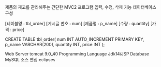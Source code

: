 제품의 재고를 관리해주는 간단한 MVC2 프로그램 
입력, 수정, 삭제 기능
데이터베이스 구성

[테이블명 : tbl_order]
[게시글 번호 : num]
[제품명 : p_name]
[수량 : quantity]
[가격 : price]

CREATE TABLE tbl_order(
	num INT AUTO_INCREMENT PRIMARY KEY,
	p_name VARCHAR(200),
	quantity  INT,
	price 	INT
);


Web Server
tomcat 9.0_40
Programming Language
Jdk14/JSP
Database
MySQL
소스 편집
eclipses
